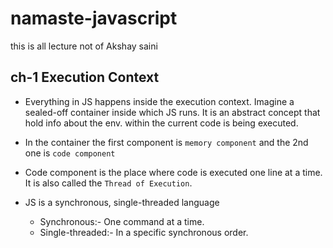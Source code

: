 # namaste-javascript

this is all lecture not of Akshay saini

## ch-1 Execution Context

- Everything in JS happens inside the execution context. Imagine a sealed-off container inside which JS runs. It is an
abstract concept that hold info about the env. within the current code is being executed.

- In the container the first component is ```memory component``` and the 2nd one is ```code component```

- Code component is the place where code is executed one line at a time. It is also called the `Thread of Execution`.

- JS is a synchronous, single-threaded language
  - Synchronous:- One command at a time.
  - Single-threaded:- In a specific synchronous order.

  